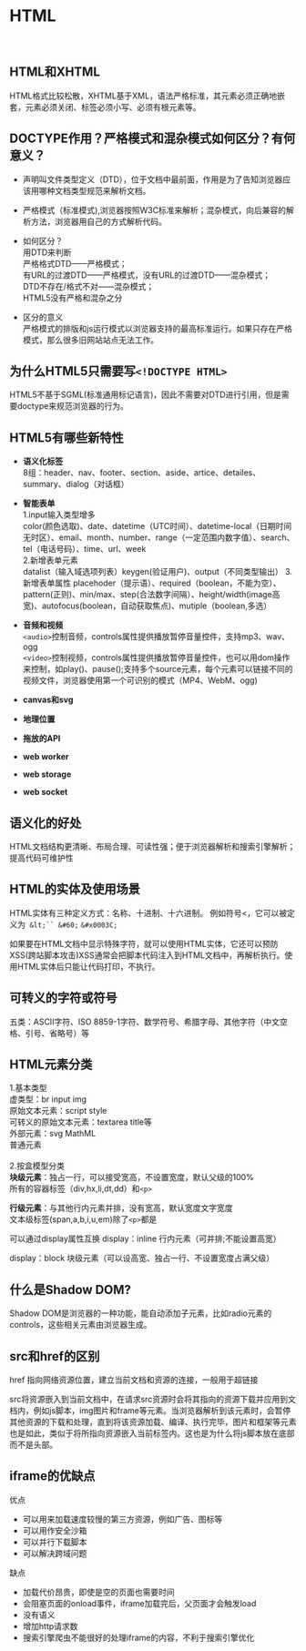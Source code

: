 # HTML

<br/>

## HTML和XHTML
HTML格式比较松散，XHTML基于XML，语法严格标准，其元素必须正确地嵌套，元素必须关闭、标签必须小写、必须有根元素等。

## DOCTYPE作用？严格模式和混杂模式如何区分？有何意义？


- <!DOCTYPE>声明叫文件类型定义（DTD），位于文档中最前面，作用是为了告知浏览器应该用哪种文档类型规范来解析文档。




- 严格模式（标准模式),浏览器按照W3C标准来解析；混杂模式，向后兼容的解析方法，浏览器用自己的方式解析代码。



- 如何区分？<br/>用DTD来判断<br/>严格格式DTD——严格模式；<br/>有URL的过渡DTD——严格模式，没有URL的过渡DTD——混杂模式；<br/>DTD不存在/格式不对——混杂模式；<br/>HTML5没有严格和混杂之分

- 区分的意义<br/>严格模式的排版和js运行模式以浏览器支持的最高标准运行。如果只存在严格模式，那么很多旧网站站点无法工作。

## 为什么HTML5只需要写`<!DOCTYPE HTML>`

HTML5不基于SGML(标准通用标记语言)，因此不需要对DTD进行引用，但是需要doctype来规范浏览器的行为。

## HTML5有哪些新特性

- **语义化标签** <br/>
8组：header、nav、footer、section、aside、artice、detailes、summary、dialog（对话框）
- **智能表单** <br/>
1.input输入类型增多<br/>
color(颜色选取)、date、datetime（UTC时间）、datetime-local（日期时间无时区）、email、month、number、range（一定范围内数字值）、search、tel（电话号码）、time、url、week <br/>
2.新增表单元素 <br/>
datalist（输入域选项列表）keygen(验证用户)、output（不同类型输出）
3.新增表单属性
placehoder（提示语）、required（boolean，不能为空）、pattern(正则)、min/max、step(合法数字间隔）、height/width(image高宽)、autofocus(boolean，自动获取焦点)、mutiple（boolean,多选）

- **音频和视频** <br/>
`<audio>`控制音频，controls属性提供播放暂停音量控件，支持mp3、wav、ogg<br/>
`<video>`控制视频，controls属性提供播放暂停音量控件，也可以用dom操作来控制，如play()、pause();支持多个source元素，每个元素可以链接不同的视频文件，浏览器使用第一个可识别的模式（MP4、WebM、ogg)

- **canvas和svg** <br/>

- **地理位置**
- **拖放的API**
- **web worker**
- **web storage**
- **web socket**

## 语义化的好处

HTML文档结构更清晰、布局合理、可读性强；便于浏览器解析和搜索引擎解析；提高代码可维护性

## HTML的实体及使用场景

HTML实体有三种定义方式：名称、十进制、十六进制。
例如符号<，它可以被定义为` &lt;`` &#60;` `&#x0003C;`

如果要在HTML文档中显示特殊字符，就可以使用HTML实体，它还可以预防XSS(跨站脚本攻击)XSS通常会把脚本代码注入到HTML文档中，再解析执行。使用HTML实体后只能让代码打印，不执行。

## 可转义的字符或符号

五类：ASCII字符、ISO 8859-1字符、数学符号、希腊字母、其他字符（中文空格、引号、省略号）等

## HTML元素分类

1.基本类型 <br/>
虚类型：br input img <br/>
原始文本元素：script style <br/>
可转义的原始文本元素：textarea title等 <br/>
外部元素：svg MathML <br/>
普通元素 <br/>
<br/>
2.按盒模型分类 <br/>
**块级元素**：独占一行，可以接受宽高，不设置宽度，默认父级的100%  <br/>
所有的容器标签（div,hx,li,dt,dd）和`<p>`

**行级元素**：与其他行内元素并排，没有宽高，默认宽度文字宽度 <br/>
文本级标签(span,a,b,i,u,em)除了`<p>`都是

可以通过display属性互换
display：inline 
行内元素（可并排;不能设置高宽）

display：block
块级元素（可以设高宽、独占一行、不设置宽度占满父级）

## 什么是Shadow DOM?

Shadow DOM是浏览器的一种功能，能自动添加子元素，比如radio元素的controls，这些相关元素由浏览器生成。

## src和href的区别

href 指向网络资源位置，建立当前文档和资源的连接，一般用于超链接

src将资源嵌入到当前文档中，在请求src资源时会将其指向的资源下载并应用到文档内，例如js脚本，img图片和frame等元素。当浏览器解析到该元素时，会暂停其他资源的下载和处理，直到将该资源加载、编译、执行完毕，图片和框架等元素也是如此，类似于将所指向资源嵌入当前标签内。这也是为什么将js脚本放在底部而不是头部。

## iframe的优缺点
优点 <br/>

- 可以用来加载速度较慢的第三方资源，例如广告、图标等
- 可以用作安全沙箱
- 可以并行下载脚本
- 可以解决跨域问题

缺点<br/>

- 加载代价昂贵，即使是空的页面也需要时间
- 会阻塞页面的onload事件，iframe加载完后，父页面才会触发load
- 没有语义
- 增加http请求数
- 搜索引擎爬虫不能很好的处理iframe的内容，不利于搜索引擎优化
